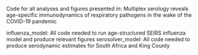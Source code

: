 Code for all analyses and figures presented in: Multiplex serology reveals age-specific immunodynamics of respiratory pathogens in the wake of the COVID-19 pandemic 



influenza_model: All code needed to run age-structured SEIRS influenza model and produce relevant figures 
serosolver_model: All code needed to produce serodynamic estimates for South Africa and King County 
